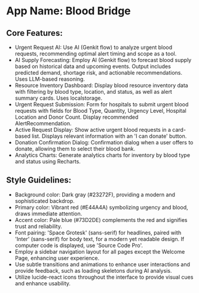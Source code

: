 # **App Name**: Blood Bridge

## Core Features:

- Urgent Request AI: Use AI (Genkit flow) to analyze urgent blood requests, recommending optimal alert timing and scope as a tool. 
- AI Supply Forecasting: Employ AI (Genkit flow) to forecast blood supply based on historical data and upcoming events. Output includes predicted demand, shortage risk, and actionable recommendations. Uses LLM-based reasoning.
- Resource Inventory Dashboard: Display blood resource inventory data with filtering by blood type, location, and status, as well as alert summary cards. Uses localstorage.
- Urgent Request Submission: Form for hospitals to submit urgent blood requests with fields for Blood Type, Quantity, Urgency Level, Hospital Location and Donor Count. Display recommended AlertRecommendation.
- Active Request Display: Show active urgent blood requests in a card-based list. Displays relevant information with an 'I can donate' button.
- Donation Confirmation Dialog: Confirmation dialog when a user offers to donate, allowing them to select their blood bank.
- Analytics Charts: Generate analytics charts for inventory by blood type and status using Recharts.

## Style Guidelines:

- Background color: Dark gray (#23272F), providing a modern and sophisticated backdrop.
- Primary color: Vibrant red (#E44A4A) symbolizing urgency and blood, draws immediate attention.
- Accent color: Pale blue (#73D2DE) complements the red and signifies trust and reliability.
- Font pairing: 'Space Grotesk' (sans-serif) for headlines, paired with 'Inter' (sans-serif) for body text, for a modern yet readable design. If computer code is displayed, use 'Source Code Pro'.
- Employ a sidebar navigation layout for all pages except the Welcome Page, enhancing user experience.
- Use subtle transitions and animations to enhance user interactions and provide feedback, such as loading skeletons during AI analysis.
- Utilize lucide-react icons throughout the interface to provide visual cues and enhance usability.